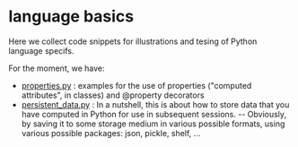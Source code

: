 # language basics
Here we collect code snippets for illustrations and tesing of Python language specifs.

For the moment, we have:
* [properties.py](properties.py) : examples for the use of properties ("computed attributes", in classes) and @property decorators
* [persistent_data.py](persistent_data.py) : 
  In a nutshell, this is about how to store data that you have computed in Python 
  for use in subsequent sessions. -- Obviously, by saving it to some storage medium
  in various possible formats, using various possible packages: json, pickle, shelf, ...
